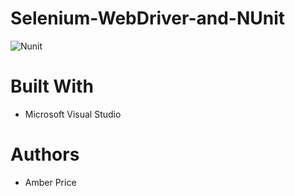 # Selenium-WebDriver-and-NUnit


![Nunit](https://i.ibb.co/St7rfkB/image.png)

# Built With
* Microsoft Visual Studio
# Authors
* Amber Price
